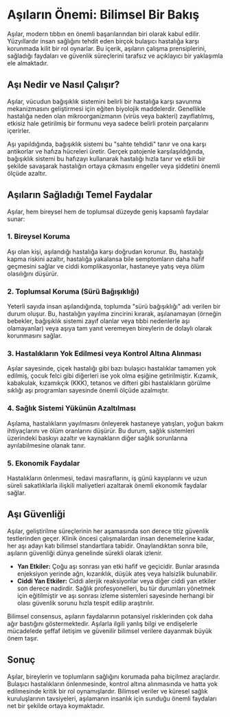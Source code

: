 # Aşıların Önemi: Bilimsel Bir Bakış

Aşılar, modern tıbbın en önemli başarılarından biri olarak kabul edilir. Yüzyıllardır insan sağlığını tehdit eden birçok bulaşıcı hastalığa karşı korunmada kilit bir rol oynarlar. Bu içerik, aşıların çalışma prensiplerini, sağladığı faydaları ve güvenlik süreçlerini tarafsız ve açıklayıcı bir yaklaşımla ele almaktadır.

## Aşı Nedir ve Nasıl Çalışır?

Aşılar, vücudun bağışıklık sistemini belirli bir hastalığa karşı savunma mekanizmasını geliştirmesi için eğiten biyolojik maddelerdir. Genellikle hastalığa neden olan mikroorganizmanın (virüs veya bakteri) zayıflatılmış, etkisiz hale getirilmiş bir formunu veya sadece belirli protein parçalarını içerirler.

Aşı yapıldığında, bağışıklık sistemi bu "sahte tehdidi" tanır ve ona karşı antikorlar ve hafıza hücreleri üretir. Gerçek patojenle karşılaşıldığında, bağışıklık sistemi bu hafızayı kullanarak hastalığı hızla tanır ve etkili bir şekilde savaşarak hastalığın ortaya çıkmasını engeller veya şiddetini önemli ölçüde azaltır.

## Aşıların Sağladığı Temel Faydalar

Aşılar, hem bireysel hem de toplumsal düzeyde geniş kapsamlı faydalar sunar:

### 1. Bireysel Koruma

Aşı olan kişi, aşılandığı hastalığa karşı doğrudan korunur. Bu, hastalığı kapma riskini azaltır, hastalığa yakalansa bile semptomların daha hafif geçmesini sağlar ve ciddi komplikasyonlar, hastaneye yatış veya ölüm olasılığını düşürür.

### 2. Toplumsal Koruma (Sürü Bağışıklığı)

Yeterli sayıda insan aşılandığında, toplumda "sürü bağışıklığı" adı verilen bir durum oluşur. Bu, hastalığın yayılma zincirini kırarak, aşılanamayan (örneğin bebekler, bağışıklık sistemi zayıf olanlar veya tıbbi nedenlerle aşı olamayanlar) veya aşıya tam yanıt veremeyen bireylerin de dolaylı olarak korunmasını sağlar.

### 3. Hastalıkların Yok Edilmesi veya Kontrol Altına Alınması

Aşılar sayesinde, çiçek hastalığı gibi bazı bulaşıcı hastalıklar tamamen yok edilmiş, çocuk felci gibi diğerleri ise yok olma eşiğine getirilmiştir. Kızamık, kabakulak, kızamıkçık (KKK), tetanos ve difteri gibi hastalıkların görülme sıklığı aşı programları sayesinde önemli ölçüde azalmıştır.

### 4. Sağlık Sistemi Yükünün Azaltılması

Aşılama, hastalıkların yayılmasını önleyerek hastaneye yatışları, yoğun bakım ihtiyaçlarını ve ölüm oranlarını düşürür. Bu durum, sağlık sistemleri üzerindeki baskıyı azaltır ve kaynakların diğer sağlık sorunlarına ayrılabilmesine olanak tanır.

### 5. Ekonomik Faydalar

Hastalıkların önlenmesi, tedavi masraflarını, iş günü kayıplarını ve uzun süreli sakatlıklarla ilişkili maliyetleri azaltarak önemli ekonomik faydalar sağlar.

## Aşı Güvenliği

Aşılar, geliştirilme süreçlerinin her aşamasında son derece titiz güvenlik testlerinden geçer. Klinik öncesi çalışmalardan insan denemelerine kadar, her aşı adayı katı bilimsel standartlara tabidir. Onaylandıktan sonra bile, aşıların güvenliği dünya genelinde sürekli olarak izlenir.

*   **Yan Etkiler:** Çoğu aşı sonrası yan etki hafif ve geçicidir. Bunlar arasında enjeksiyon yerinde ağrı, kızarıklık, düşük ateş veya halsizlik bulunabilir.
*   **Ciddi Yan Etkiler:** Ciddi alerjik reaksiyonlar veya diğer ciddi yan etkiler son derece nadirdir. Sağlık profesyonelleri, bu tür durumları yönetmek için eğitilmiştir ve aşı sonrası izleme sistemleri sayesinde herhangi bir olası güvenlik sorunu hızla tespit edilip araştırılır.

Bilimsel consensus, aşıların faydalarının potansiyel risklerinden çok daha ağır bastığını göstermektedir. Aşılarla ilgili yanlış bilgi ve endişelerle mücadelede şeffaf iletişim ve güvenilir bilimsel verilere dayanmak büyük önem taşır.

## Sonuç

Aşılar, bireylerin ve toplumların sağlığını korumada paha biçilmez araçlardır. Bulaşıcı hastalıkların önlenmesinde, kontrol altına alınmasında ve hatta yok edilmesinde kritik bir rol oynamışlardır. Bilimsel veriler ve küresel sağlık kuruluşlarının tavsiyeleri, aşılamanın insanlık için sunduğu önemli faydaları net bir şekilde ortaya koymaktadır.